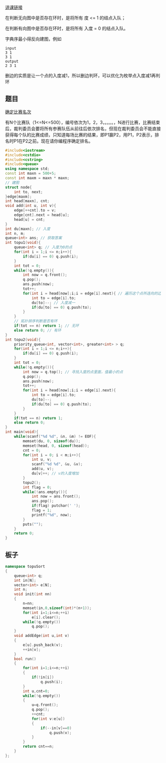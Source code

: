 [讲课链接](https://www.bilibili.com/video/BV1nG4y127hs/?spm_id_from=333.999.0.0&vd_source=57a1e2bae1f3574849d8f90b75cb25a2)

在判断无向图中是否存在环时，是将所有 度 <= 1 的结点入队；

在判断有向图中是否存在环时，是将所有 入度 = 0 的结点入队。

字典序最小得反向建图，例如
```
input
3 1
3 1
output
2 3 1
```
删边的实质是让一个点的入度减1，所以删边判环，可以优化为枚举点入度减1再判环
## 题目
[确定比赛名次](https://vjudge.net/contest/502874#problem/A)

有N个比赛队（1<=N<=500），编号依次为1，2，3，。。。。，N进行比赛，比赛结束后，裁判委员会要将所有参赛队伍从前往后依次排名，但现在裁判委员会不能直接获得每个队的比赛成绩，只知道每场比赛的结果，即P1赢P2，用P1，P2表示，排名时P1在P2之前。现在请你编程序确定排名。 

```c++
#include<iostream>
#include<cstdio>
#include<cstring>
#include<queue>
using namespace std;
const int maxn = 500+5;
const int maxm = maxn * maxn;
// 建图
struct node{
    int to, next;
}edge[maxm];
int head[maxn], cnt;
void add(int u, int v){
    edge[++cnt].to = v;
    edge[cnt].next = head[u];
    head[u] = cnt;
}
int du[maxn]; // 入度
int n, m;
queue<int> ans; // 获取答案
int topu1(void){
    queue<int> q; // 入度为0的点
    for(int i = 1;i <= n;i++){
        if(du[i] == 0) q.push(i);
    }
    int tot = 0;
    while(!q.empty()){
        int now = q.front();
        q.pop();
        ans.push(now);
        tot++;
        for(int i = head[now];i;i = edge[i].next){ // 遍历这个点所连向的边，把这条边删掉
            int to = edge[i].to;
            du[to]--; // 入度减一
            if(du[to] == 0) q.push(to);
        }
    }
    // 拓扑排序判断是否有环
    if(tot == n) return 1; // 无环
    else return 0; // 有环
}
int topu2(void){
    priority_queue<int, vector<int>, greater<int> > q;
    for(int i = 1;i <= n;i++){
        if(du[i] == 0) q.push(i);
    }
    int tot = 0;
    while(!q.empty()){
        int now = q.top(); // 寻找入度的点里面，值最小的点
        q.pop();
        ans.push(now);
        tot++;
        for(int i = head[now];i;i = edge[i].next){
            int to = edge[i].to;
            du[to]--;
            if(du[to] == 0) q.push(to);
        }
    }
    if(tot == n) return 1;
    else return 0;
}
int main(void){
    while(scanf("%d %d", &n, &m) != EOF){
        memset(du, 0, sizeof(du));
        memset(head, 0, sizeof(head));
        cnt = 0;
        for(int i = 0; i < m;i++){
            int u, v;
            scanf("%d %d", &u, &v);
            add(u, v);
            du[v]++; // v的入度增加
        }
        topu2();
        int flag = 0;
        while(!ans.empty()){
            int now = ans.front();
            ans.pop();
            if(flag) putchar(' ');
            flag = 1;
            printf("%d", now);
        }
        puts("");
    }
    return 0;
}
```
## 板子
```cpp
namespace topuSort
{
    queue<int> q;
    int in[N];
    vector<int> e[N];
    int n;
    void init(int nn)
    {
        n=nn;
        memset(in,0,sizeof(int)*(n+1));
        for(int i=1;i<=n;++i)
            e[i].clear();
        while(!q.empty())
            q.pop();
    }
    void addEdge(int u,int v)
    {
        e[u].push_back(v);
        ++in[v];
    }
    bool run()
    {
        for(int i=1;i<=n;++i)
        {
            if(!in[i])
                q.push(i);
        }
        int u,cnt=0;
        while(!q.empty())
        {
            u=q.front();
            q.pop();
            ++cnt;
            for(int v:e[u])
            {
                if(--in[v]==0)
                    q.push(v);
            }
        }
        return cnt==n;
    }
};
```
